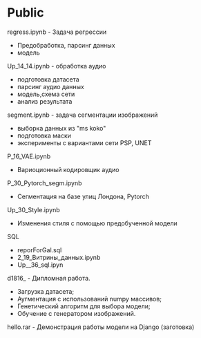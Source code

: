 # Public

regress.ipynb - Задача регрессии
- Предобработка, парсинг данных
- модель

Up_14_14.ipynb - обработка аудио
- подготовка датасета
- парсинг аудио данных
- модель,схема сети
- анализ результата

segment.ipynb - задача сегментации изображений
- выборка данных из "ms koko"
- подготовка маски
- эксперименты с вариантами сети PSP, UNET
   
P_16_VAE.ipynb
 - Вариоционный кодировщик аудио
 
P_30_Pytorch_segm.ipynb
- Сегментация на базе улиц Лондона,  Pytorch

Up_30_Style.ipynb
- Изменения стиля с помощью предобученной модели

SQL
- reporForGal.sql
- 2_19_Витрины_данных.ipynb
- Up__36_sql.ipyn



d1816_ - Дипломная работа. 
- Загрузка датасета;
- Аугментация с использований numpy массивов;
- Генетический алгоритм для выбора модели; 
- Обучение с генератором изображений. 
 
hello.rar - Демонстрация работы модели на Django (заготовка)

